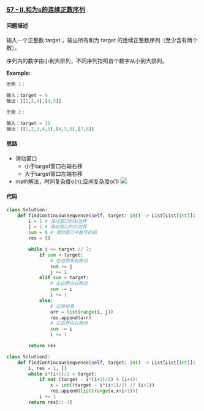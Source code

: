 ### [57 - II.和为s的连续正数序列](https://leetcode-cn.com/problems/he-wei-sde-lian-xu-zheng-shu-xu-lie-lcof/)

#### 问题描述
输入一个正整数 target ，输出所有和为 target 的连续正整数序列（至少含有两个数）。

序列内的数字由小到大排列，不同序列按照首个数字从小到大排列。

**Example:**
```python
示例 1：

输入：target = 9
输出：[[2,3,4],[4,5]]
```

```python
示例 2：

输入：target = 15
输出：[[1,2,3,4,5],[4,5,6],[7,8]]
```

#### 思路
- 滑动窗口
    - 小于target窗口右端右移
    - 大于target窗口左端右移
- math解法，时间复杂度o(n),空间复杂度o(1)
![](http://markdown.diobrando0825.cn/2021-01-04-IMG_0038.jpg)

#### 代码
```python
class Solution:
    def findContinuousSequence(self, target: int) -> List[List[int]]:
        i = 1 # 滑动窗口的左边界
        j = 1 # 滑动窗口的右边界
        sum = 0 # 滑动窗口中数字的和
        res = []

        while i <= target // 2:
            if sum < target:
                # 右边界向右移动
                sum += j
                j += 1
            elif sum > target:
                # 左边界向右移动
                sum -= i
                i += 1
            else:
                # 记录结果
                arr = list(range(i, j))
                res.append(arr)
                # 左边界向右移动
                sum -= i
                i += 1

        return res
```
```python
class Solution2:
    def findContinuousSequence(self, target: int) -> List[List[int]]:
        i, res = 1, []
        while i*(i+1)/2 < target:
            if not (target - i*(i+1)/2) % (i+1):
                x = int((target - i*(i+1)/2) // (i+1))
                res.append(list(range(x,x+i+1)))
            i += 1
        return res[::-1]
```